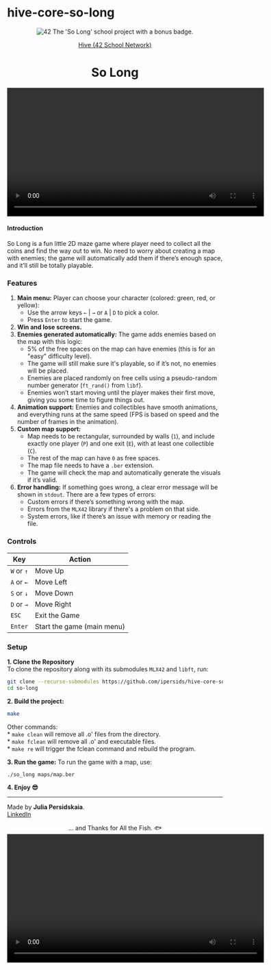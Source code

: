 # hive-core-so-long
<div align="center">
	<picture>
		<img src="https://github.com/ayogun/42-project-badges/blob/main/badges/so_longm.png" alt="42 The 'So Long' school project with a bonus badge.">
	</picture>  

<p><a href="https://www.hive.fi/en/curriculum">Hive (42 School Network)</a></p>  

<h1> So Long</h1> 

<video width="600" controls>
  <source src="textures/readme-gif/preview-game-win.mov" alt="Game demonstration (win screen)" type="video/mp4">
</video>

</div>

#### Introduction
So Long is a fun little 2D maze game where player need to collect all the coins and find the way out to win. No need to worry about creating a map with enemies; the game will automatically add them if there’s enough space, and it’ll still be totally playable. 

### Features  
1) **Main menu:** Player can choose your character (colored: green, red, or yellow):  
	* Use the arrow keys `←` | `→` or `A` | `D` to pick a color.  
	* Press `Enter` to start the game.  
2) **Win and lose screens.**  
3) **Enemies generated automatically:** The game adds enemies based on the map with this logic:  
	* 5% of the free spaces on the map can have enemies (this is for an "easy" difficulty level).  
	* The game will still make sure it's playable, so if it’s not, no enemies will be placed.  
	* Enemies are placed randomly on free cells using a pseudo-random number generator (`ft_rand()` from `libf`).   
	* Enemies won’t start moving until the player makes their first move, giving you some time to figure things out.  
4) **Animation support:** Enemies and collectibles have smooth animations, and everything runs at the same speed (FPS is based on speed and the number of frames in the animation).  
5) **Custom map support:**  
	* Map needs to be rectangular, surrounded by walls (`1`), and include exactly one player (`P`) and one exit (`E`), with at least one collectible (`C`).  
	* The rest of the map can have `0` as free spaces.  
	* The map file needs to have a `.ber` extension.  
	* The game will check the map and automatically generate the visuals if it’s valid.   
6) **Error handling:** If something goes wrong, a clear error message will be shown in `stdout`. There are a few types of errors:  
	* Custom errors if there’s something wrong with the map.  
	* Errors from the `MLX42` library if there's a problem on that side.  
	* System errors, like if there’s an issue with memory or reading the file.  

### Controls
| Key         | Action                      |
|-------------|-----------------------------|
| `W` or `↑`  | Move Up                     |
| `A` or `←`  | Move Left                   |
| `S` or `↓`  | Move Down                   |
| `D` or `→`  | Move Right                  |
| `ESC`       | Exit the Game               |
| `Enter`     | Start the game (main menu)  |

### Setup  
**1. Clone the Repository**  
To clone the repository along with its submodules `MLX42` and `libft`, run:
```bash
git clone --recurse-submodules https://github.com/ipersids/hive-core-so-long.git so-long
cd so-long
```
**2. Build the project:**  
```bash
make
```

Other commands:  
	* `make clean` will remove all .o' files from the directory.  
	* `make fclean` will remove all .o' and executable files.  
	* `make re` will trigger the fclean command and rebuild the program.   

**3. Run the game:**
To run the game with a map, use:
```bash
./so_long maps/map.ber
```
**4. Enjoy 😎**

______________
Made by **Julia Persidskaia**.  
[LinkedIn](https://www.linkedin.com/in/iuliia-persidskaia/)

<div align="center">... and Thanks for All the Fish. 🐟 

<video width="600" controls>
  <source src="textures/readme-gif/preview-game-over.mov" alt="Game demonstration (win screen)" type="video/mp4">
</video>

</div>